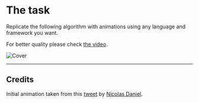 # The task

Replicate the following algorithm with animations using any language and framework you want.

For better quality please check [the video](./video.mp4).

![Cover](./cover.gif)

---

## Credits

Initial animation taken from this [tweet](https://x.com/nicolasdnl/status/1749715070928433161?s=20) by [Nicolas Daniel](https://twitter.com/nicolasdnl).
